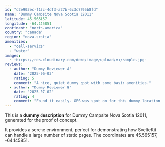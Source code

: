 ```yaml
---
id: "c2e903ec-f13c-4df3-a27b-6c3c7995b8fd"
name: "Dummy Campsite Nova Scotia 12011"
latitude: 45.565157
longitude: -64.145851
continent: "north-america"
country: "canada"
region: "nova-scotia"
amenities:
  - "cell-service"
  - "water"
images:
  - "https://res.cloudinary.com/demo/image/upload/v1/sample.jpg"
reviews:
  - author: "Dummy Reviewer A"
    date: "2025-06-03"
    rating: 5
    comment: "A nice, quiet dummy spot with some basic amenities."
  - author: "Dummy Reviewer B"
    date: "2025-07-02"
    rating: 4
    comment: "Found it easily. GPS was spot on for this dummy location."
---
```


This is a **dummy description** for Dummy Campsite Nova Scotia 12011, generated for the proof of concept.

It provides a serene environment, perfect for demonstrating how SvelteKit can handle a large number of static pages. The coordinates are 45.565157, -64.145851.
